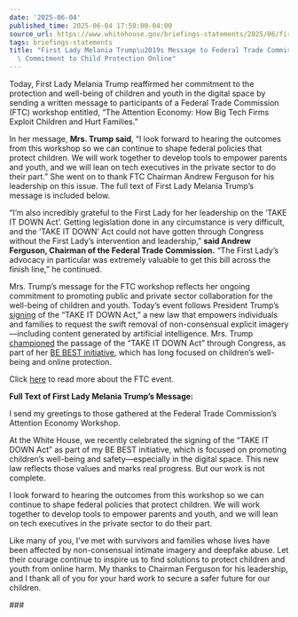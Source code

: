 ```yaml
---
date: '2025-06-04'
published_time: 2025-06-04 17:50:00-04:00
source_url: https://www.whitehouse.gov/briefings-statements/2025/06/first-lady-melania-trumps-message-to-federal-trade-commission-underscores-commitment-to-child-protection-online/
tags: briefings-statements
title: "First Lady Melania Trump\u2019s Message to Federal Trade Commission Underscores\
  \ Commitment to Child Protection Online"
---
```

 
Today, First Lady Melania Trump reaffirmed her commitment to the
protection and well-being of children and youth in the digital space by
sending a written message to participants of a Federal Trade Commission
(FTC) workshop entitled, “The Attention Economy: How Big Tech Firms
Exploit Children and Hurt Families.”

In her message, **Mrs. Trump said**, “I look forward to hearing the
outcomes from this workshop so we can continue to shape federal policies
that protect children. We will work together to develop tools to empower
parents and youth, and we will lean on tech executives in the private
sector to do their part.” She went on to thank FTC Chairman Andrew
Ferguson for his leadership on this issue. The full text of First Lady
Melania Trump’s message is included below.

“I’m also incredibly grateful to the First Lady for her leadership on
the ‘TAKE IT DOWN Act’. Getting legislation done in any circumstance is
very difficult, and the ‘TAKE IT DOWN’ Act could not have gotten through
Congress without the First Lady’s intervention and leadership,” **said
Andrew Ferguson, Chairman of the Federal Trade Commission.** “The First
Lady’s advocacy in particular was extremely valuable to get this bill
across the finish line,” he continued.

Mrs. Trump’s message for the FTC workshop reflects her ongoing
commitment to promoting public and private sector collaboration for the
well-being of children and youth. Today’s event follows President
Trump’s
[signing](https://www.whitehouse.gov/briefings-statements/2025/05/first-lady-melania-trump-joins-president-trump-for-signing-of-the-take-it-down-act/)
of the “TAKE IT DOWN Act,” a new law that empowers individuals and
families to request the swift removal of non-consensual explicit
imagery—including content generated by artificial intelligence. Mrs.
Trump
[championed](https://www.whitehouse.gov/briefings-statements/2025/03/readout-from-first-lady-melania-trumps-roundtable-discussion-on-online-protection-and-the-take-it-down-act/)
the passage of the “TAKE IT DOWN Act” through Congress, as part of her
[BE BEST
initiative](https://www.whitehouse.gov/videos/take-it-down-act-signed-into-law-%F0%9F%87%BA%F0%9F%87%B8/),
which has long focused on children’s well-being and online protection.

Click
[here](https://www.ftc.gov/news-events/events/2025/06/attention-economy-tech-firms-exploit-children)
to read more about the FTC event.

**Full Text of First Lady Melania Trump’s Message:**

I send my greetings to those gathered at the Federal Trade Commission’s
Attention Economy Workshop.

At the White House, we recently celebrated the signing of the “TAKE IT
DOWN Act” as part of my BE BEST initiative, which is focused on
promoting children’s well-being and safety—especially in the digital
space. This new law reflects those values and marks real progress. But
our work is not complete.

I look forward to hearing the outcomes from this workshop so we can
continue to shape federal policies that protect children. We will work
together to develop tools to empower parents and youth, and we will lean
on tech executives in the private sector to do their part.

Like many of you, I’ve met with survivors and families whose lives have
been affected by non-consensual intimate imagery and deepfake abuse. Let
their courage continue to inspire us to find solutions to protect
children and youth from online harm. My thanks to Chairman Ferguson for
his leadership, and I thank all of you for your hard work to secure a
safer future for our children.

\###
